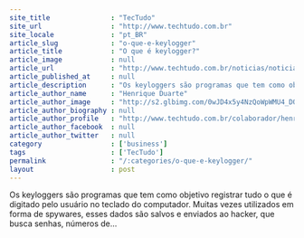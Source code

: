 ```yaml
---
site_title               : "TecTudo"
site_url                 : "http://www.techtudo.com.br"
site_locale              : "pt_BR"
article_slug             : "o-que-e-keylogger"
article_title            : "O que é keylogger?"
article_image            : null
article_url              : "http://www.techtudo.com.br/noticias/noticia/2014/05/o-que-e-keylogger.html"
article_published_at     : null
article_description      : "Os keyloggers são programas que tem como objetivo registrar tudo o que é digitado pelo usuário no teclado do computador. Muitas vezes utilizados em forma de spywares, esses dados são salvos e enviados ao hacker, que busca senhas, números de..."
article_author_name      : "Henrique Duarte"
article_author_image     : "http://s2.glbimg.com/0wJD4x5y4NzQoWpWMU4_DO2gSVM=/30x30/s2.glbimg.com/ChXRCV7CyYld1ul4cYeGss_Yv_Y=/0x0:170x170/140x140/s.glbimg.com/po/tt2/f/original/2014/01/13/henrique_duarte.png"
article_author_biography : null
article_author_profile   : "http://www.techtudo.com.br/colaborador/henrique-duarte.html"
article_author_facebook  : null
article_author_twitter   : null
category                 : ['business']
tags                     : ['TecTudo']
permalink                : "/:categories/o-que-e-keylogger/"
layout                   : post
---
```


Os keyloggers são programas que tem como objetivo registrar tudo o que é digitado pelo usuário no teclado do computador. Muitas vezes utilizados em forma de spywares, esses dados são salvos e enviados ao hacker, que busca senhas, números de...
